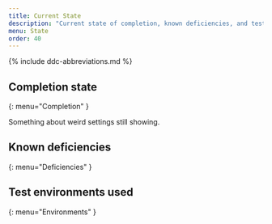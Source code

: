 ```yaml
---
title: Current State
description: "Current state of completion, known deficiencies, and test environments used."
menu: State
order: 40
---
```


{% include ddc-abbreviations.md %}

## Completion state
{: menu="Completion" }

Something about weird settings still showing.

## Known deficiencies
{: menu="Deficiencies" }

## Test environments used
{: menu="Environments" }
